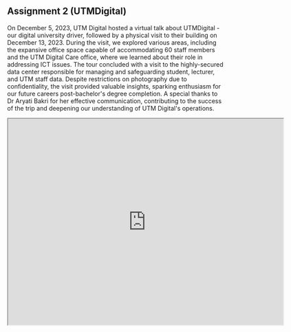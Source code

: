 ## Assignment 2 (UTMDigital)

On December 5, 2023, UTM Digital hosted a virtual talk about UTMDigital - our digital university driver, followed by a physical visit to their building on December 13, 2023. During the visit, we explored various areas, including the expansive office space capable of accommodating 60 staff members and the UTM Digital Care office, where we learned about their role in addressing ICT issues. The tour concluded with a visit to the highly-secured data center responsible for managing and safeguarding student, lecturer, and UTM staff data. Despite restrictions on photography due to confidentiality, the visit provided valuable insights, sparking enthusiasm for our future careers post-bachelor's degree completion. A special thanks to Dr Aryati Bakri for her effective communication, contributing to the success of the trip and deepening our understanding of UTM Digital's operations.

<html>
<iframe src="https://drive.google.com/file/d/1GYZRIvtKNLFRvah64C-xUJfGyy8QcSv4/preview" width="640" height="480" allow="autoplay"></iframe>
</html>

